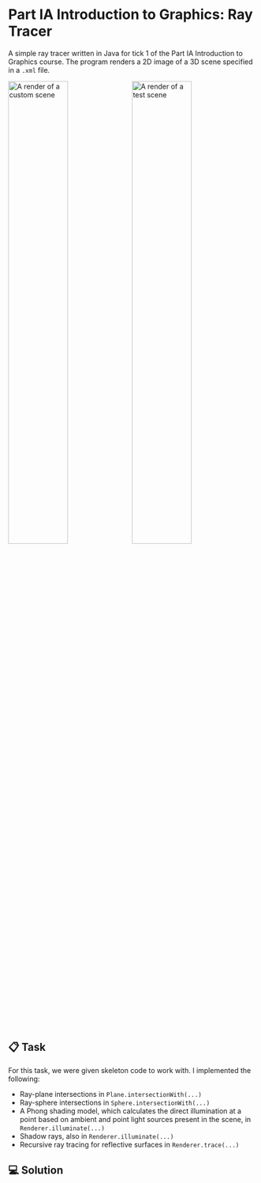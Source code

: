 # Part IA Introduction to Graphics: Ray Tracer
A simple ray tracer written in Java for tick 1 of the Part IA Introduction to Graphics course. The program renders a 2D image of a 3D scene specified in a `.xml` file.

<p float="left">

<img src="https://github.com/meganelisabethfinch/Graphics_IA_RayTracer/blob/master/scene3_reference.png" alt="A render of a custom scene" width="49%" />
<img src="https://github.com/meganelisabethfinch/Graphics_IA_RayTracer/blob/master/scene1_reference.png" alt="A render of a test scene" width="49%"  /> 
</p>

## :clipboard: Task

For this task, we were given skeleton code to work with. I implemented the following:
* Ray-plane intersections in `Plane.intersectionWith(...)`
* Ray-sphere intersections in `Sphere.intersectionWith(...)`
* A Phong shading model, which calculates the direct illumination at a point based on ambient and point light sources present in the scene, in `Renderer.illuminate(...)`
* Shadow rays, also in `Renderer.illuminate(...)`
* Recursive ray tracing for reflective surfaces in `Renderer.trace(...)`

## :computer: Solution